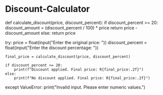 # Discount-Calculator


def calculate_discount(price, discount_percent):
    if discount_percent >= 20:
        discount_amount = (discount_percent / 100) * price
        return price - discount_amount
    else:
        return price


try:
    price = float(input("Enter the original price: "))
    discount_percent = float(input("Enter the discount percentage: "))

    final_price = calculate_discount(price, discount_percent)

    if discount_percent >= 20:
        print(f"Discount applied. Final price: R{final_price:.2f}")
    else:
        print(f"No discount applied. Final price: R{final_price:.2f}")

except ValueError:
    print("Invalid input. Please enter numeric values.")
